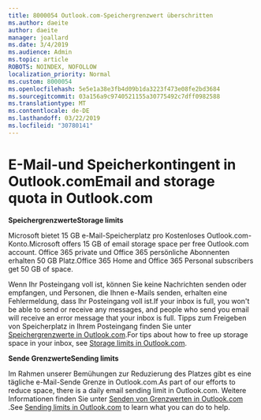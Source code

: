 ```yaml
---
title: 8000054 Outlook.com-Speichergrenzwert überschritten
ms.author: daeite
author: daeite
manager: joallard
ms.date: 3/4/2019
ms.audience: Admin
ms.topic: article
ROBOTS: NOINDEX, NOFOLLOW
localization_priority: Normal
ms.custom: 8000054
ms.openlocfilehash: 5e5e1a38e3fb4d09b1da3223f473e08fe2bd3684
ms.sourcegitcommit: 03a156a9c9740521155a30775492c7dff0982588
ms.translationtype: MT
ms.contentlocale: de-DE
ms.lasthandoff: 03/22/2019
ms.locfileid: "30780141"
---
```

# <a name="email-and-storage-quota-in-outlookcom"></a><span data-ttu-id="dd2f8-102">E-Mail-und Speicherkontingent in Outlook.com</span><span class="sxs-lookup"><span data-stu-id="dd2f8-102">Email and storage quota in Outlook.com</span></span>

<span data-ttu-id="dd2f8-103">**Speichergrenzwerte**</span><span class="sxs-lookup"><span data-stu-id="dd2f8-103">**Storage limits**</span></span>

<span data-ttu-id="dd2f8-104">Microsoft bietet 15 GB e-Mail-Speicherplatz pro Kostenloses Outlook.com-Konto.</span><span class="sxs-lookup"><span data-stu-id="dd2f8-104">Microsoft offers 15 GB of email storage space per free Outlook.com account.</span></span> <span data-ttu-id="dd2f8-105">Office 365 private und Office 365 persönliche Abonnenten erhalten 50 GB Platz.</span><span class="sxs-lookup"><span data-stu-id="dd2f8-105">Office 365 Home and Office 365 Personal subscribers get 50 GB of space.</span></span>
  
<span data-ttu-id="dd2f8-106">Wenn Ihr Posteingang voll ist, können Sie keine Nachrichten senden oder empfangen, und Personen, die Ihnen e-Mails senden, erhalten eine Fehlermeldung, dass Ihr Posteingang voll ist.</span><span class="sxs-lookup"><span data-stu-id="dd2f8-106">If your inbox is full, you won't be able to send or receive any messages, and people who send you email will receive an error message that your inbox is full.</span></span> <span data-ttu-id="dd2f8-107">Tipps zum Freigeben von Speicherplatz in Ihrem Posteingang finden Sie unter [Speichergrenzwerte in Outlook.com](https://go.microsoft.com/fwlink/p/?linkid=2001900&amp;clcid=0x409).</span><span class="sxs-lookup"><span data-stu-id="dd2f8-107">For tips about how to free up storage space in your inbox, see [Storage limits in Outlook.com](https://go.microsoft.com/fwlink/p/?linkid=2001900&amp;clcid=0x409).</span></span>

<span data-ttu-id="dd2f8-108">**Sende Grenzwerte**</span><span class="sxs-lookup"><span data-stu-id="dd2f8-108">**Sending limits**</span></span>

<span data-ttu-id="dd2f8-109">Im Rahmen unserer Bemühungen zur Reduzierung des Platzes gibt es eine tägliche e-Mail-Sende Grenze in Outlook.com.</span><span class="sxs-lookup"><span data-stu-id="dd2f8-109">As part of our efforts to reduce space, there is a daily email sending limit in Outlook.com.</span></span> <span data-ttu-id="dd2f8-110">Weitere Informationen finden Sie unter [Senden von Grenzwerten in Outlook.com](https://support.office.com/article/279ee200-594c-40f0-9ec8-bb6af7735c2e) .</span><span class="sxs-lookup"><span data-stu-id="dd2f8-110">See [Sending limits in Outlook.com](https://support.office.com/article/279ee200-594c-40f0-9ec8-bb6af7735c2e) to learn what you can do to help.</span></span>